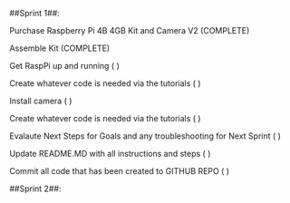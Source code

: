 ##Sprint 1##:

Purchase Raspberry Pi 4B 4GB Kit and Camera V2 (COMPLETE)

Assemble Kit (COMPLETE)

Get RaspPi up and running ( )

Create whatever code is needed via the tutorials ( )

Install camera ( )

Create whatever code is needed via the tutorials ( )

Evalaute Next Steps for Goals and any troubleshooting for Next Sprint ( )

Update README.MD with all instructions and steps ( )

Commit all code that has been created to GITHUB REPO ( )

##Sprint 2##:
